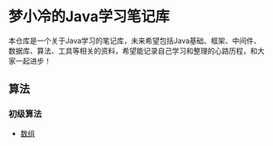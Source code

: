 # 梦小冷的Java学习笔记库

本仓库是一个关于Java学习的笔记库，未来希望包括Java基础、框架、中间件、数据库、算法、工具等相关的资料，希望能记录自己学习和整理的心路历程，和大家一起进步！

## 算法

### 初级算法

* [数组](./Algorithm/basic/Array.md)







